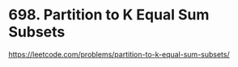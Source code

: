 # 698. Partition to K Equal Sum Subsets

https://leetcode.com/problems/partition-to-k-equal-sum-subsets/